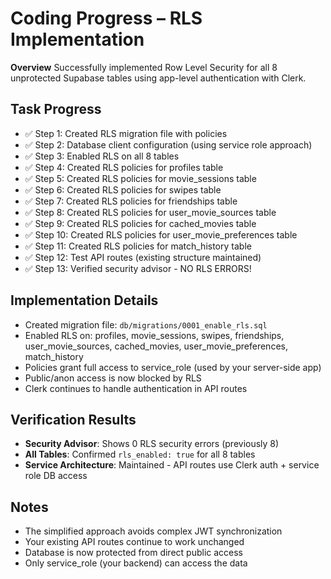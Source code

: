 # Coding Progress – RLS Implementation

**Overview**
Successfully implemented Row Level Security for all 8 unprotected Supabase tables using app-level authentication with Clerk.

## Task Progress
- ✅ Step 1: Created RLS migration file with policies
- ✅ Step 2: Database client configuration (using service role approach)
- ✅ Step 3: Enabled RLS on all 8 tables
- ✅ Step 4: Created RLS policies for profiles table
- ✅ Step 5: Created RLS policies for movie_sessions table
- ✅ Step 6: Created RLS policies for swipes table
- ✅ Step 7: Created RLS policies for friendships table
- ✅ Step 8: Created RLS policies for user_movie_sources table
- ✅ Step 9: Created RLS policies for cached_movies table
- ✅ Step 10: Created RLS policies for user_movie_preferences table
- ✅ Step 11: Created RLS policies for match_history table
- ✅ Step 12: Test API routes (existing structure maintained)
- ✅ Step 13: Verified security advisor - NO RLS ERRORS!

## Implementation Details
- Created migration file: `db/migrations/0001_enable_rls.sql`
- Enabled RLS on: profiles, movie_sessions, swipes, friendships, user_movie_sources, cached_movies, user_movie_preferences, match_history
- Policies grant full access to service_role (used by your server-side app)
- Public/anon access is now blocked by RLS
- Clerk continues to handle authentication in API routes

## Verification Results
- **Security Advisor**: Shows 0 RLS security errors (previously 8)
- **All Tables**: Confirmed `rls_enabled: true` for all 8 tables
- **Service Architecture**: Maintained - API routes use Clerk auth + service role DB access

## Notes
- The simplified approach avoids complex JWT synchronization
- Your existing API routes continue to work unchanged
- Database is now protected from direct public access
- Only service_role (your backend) can access the data